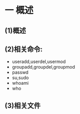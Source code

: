 # 一 概述
## (1)概述

## (2)相关命令:
- useradd,userdel,usermod
- groupadd,groupdel,groupmod
- passwd
- su,sudo
- whoami
- who

## (3)相关文件
